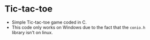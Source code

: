# Tic-tac-toe

* Simple Tic-tac-toe game coded in C.
* This code only works on Windows due to the fact that the ```conio.h``` library isn't on linux.
